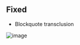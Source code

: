 ## Fixed
- Blockquote transclusion

![image](https://user-images.githubusercontent.com/14358394/131221940-0cf6486b-2a47-4549-8feb-8b9209e7b394.png)
